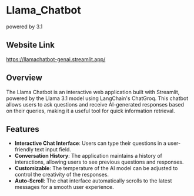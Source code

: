 # Llama_Chatbot
powered by 3.1

## Website Link
https://llamachatbot-genai.streamlit.app/

## Overview

The Llama Chatbot is an interactive web application built with Streamlit, powered by the Llama 3.1 model using LangChain's ChatGroq. This chatbot allows users to ask questions and receive AI-generated responses based on their queries, making it a useful tool for quick information retrieval.

## Features

- **Interactive Chat Interface**: Users can type their questions in a user-friendly text input field.
- **Conversation History**: The application maintains a history of interactions, allowing users to see previous questions and responses.
- **Customizable**: The temperature of the AI model can be adjusted to control the creativity of the responses.
- **Auto-Scroll**: The chat interface automatically scrolls to the latest messages for a smooth user experience.
